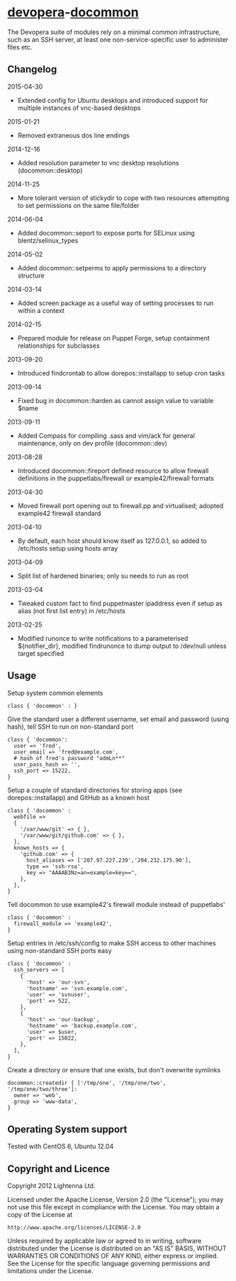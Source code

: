 [devopera](http://devopera.com)-[docommon](http://devopera.com/module/docommon)
===============

The Devopera suite of modules rely on a minimal common infrastructure, such as an SSH server, at least one non-service-specific user to administer files etc.

Changelog
---------

2015-04-30

  * Extended config for Ubuntu desktops and introduced support for multiple instances of vnc-based desktops

2015-01-21

  * Removed extraneous dos line endings

2014-12-16

  * Added resolution parameter to vnc desktop resolutions (docommon::desktop)

2014-11-25

  * More tolerant version of stickydir to cope with two resources attempting to set permissions on the same file/folder

2014-06-04

  * Added docommon::seport to expose ports for SELinux using blentz/selinux_types

2014-05-02

  * Added docommon::setperms to apply permissions to a directory structure

2014-03-14

  * Added screen package as a useful way of setting processes to run within a context

2014-02-15

  * Prepared module for release on Puppet Forge, setup containment relationships for subclasses

2013-09-20

  * Introduced findcrontab to allow dorepos::installapp to setup cron tasks

2013-09-14

  * Fixed bug in docommon::harden as cannot assign value to variable $name

2013-09-11

  * Added Compass for compiling .sass and vim/ack for general maintenance, only on dev profile (docommon::dev)

2013-08-28

  * Introduced docommon::fireport defined resource to allow firewall definitions in the puppetlabs/firewall or example42/firewall formats 

2013-04-30

  * Moved firewall port opening out to firewall.pp and virtualised; adopted example42 firewall standard

2013-04-10

  * By default, each host should know itself as 127.0.0.1, so added to /etc/hosts setup using hosts array

2013-04-09

  * Split list of hardened binaries; only su needs to run as root

2013-03-04

  * Tweaked custom fact to find puppetmaster ipaddress even if setup as alias (not first list entry) in /etc/hosts

2013-02-25

  * Modified runonce to write notifications to a parameterised ${notifier_dir}, modified findrunonce to dump output to /dev/null unless target specified

Usage
-----

Setup system common elements

    class { 'docommon' : }

Give the standard user a different username, set email and password (using hash), tell SSH to run on non-standard port

    class { 'docommon':
      user => 'fred',
      user_email => 'fred@example.com',
      # hash of fred's password "admLn**"
      user_pass_hash => '',
      ssh_port => 15222,
    }

Setup a couple of standard directories for storing apps (see dorepos::installapp) and GitHub as a known host

    class { 'docommon' :
      webfile =>
      {
        '/var/www/git' => { },
        '/var/www/git/github.com' => { },
      },
      known_hosts => {
        'github.com' => {
          host_aliases => ['207.97.227.239','204.232.175.90'],
          type => 'ssh-rsa',
          key => "AAAAB3Nz=an=example=key==",
        },
      },
    }

Tell docommon to use example42's firewall module instead of puppetlabs'

    class { 'docommon' :
      firewall_module => 'example42',
    }

Setup entries in /etc/ssh/config to make SSH access to other machines using non-standard SSH ports easy

    class { 'docommon' :
      ssh_servers => [
        {
          'host' => 'our-svn',
          'hostname' => 'svn.example.com',
          'user' => 'svnuser',
          'port' => 522,
        },
        {
          'host' => 'our-backup',
          'hostname' => 'backup.example.com',
          'user' => $user,
          'port' => 15022,
        },
      ],
    }


Create a directory or ensure that one exists, but don't overwrite symlinks

```
docommon::createdir { ['/tmp/one', '/tmp/one/two', '/tmp/one/two/three']:
  owner => 'web',
  group => 'www-data',
}
```

Operating System support
------------------------

Tested with CentOS 6, Ubuntu 12.04

Copyright and Licence
---------------------

Copyright 2012 Lightenna Ltd.

Licensed under the Apache License, Version 2.0 (the "License");
you may not use this file except in compliance with the License.
You may obtain a copy of the License at

    http://www.apache.org/licenses/LICENSE-2.0

Unless required by applicable law or agreed to in writing, software
distributed under the License is distributed on an "AS IS" BASIS,
WITHOUT WARRANTIES OR CONDITIONS OF ANY KIND, either express or implied.
See the License for the specific language governing permissions and
limitations under the License.
